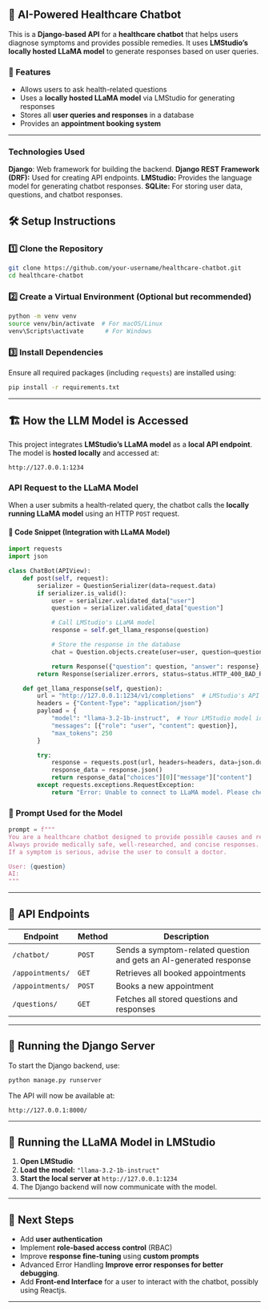 ## 🏥 AI-Powered Healthcare Chatbot  
This is a **Django-based API** for a **healthcare chatbot** that helps users diagnose symptoms and provides possible remedies. It uses **LMStudio’s locally hosted LLaMA model** to generate responses based on user queries.  

### 🚀 Features  
- Allows users to ask health-related questions  
- Uses a **locally hosted LLaMA model** via LMStudio for generating responses  
- Stores all **user queries and responses** in a database  
- Provides an **appointment booking system**  

---

### Technologies Used
**Django**: Web framework for building the backend.
**Django REST Framework (DRF):** Used for creating API endpoints.
**LMStudio:** Provides the language model for generating chatbot responses.
**SQLite:** For storing user data, questions, and chatbot responses.

## 🛠️ Setup Instructions  

### 1️⃣ **Clone the Repository**  
```bash
git clone https://github.com/your-username/healthcare-chatbot.git  
cd healthcare-chatbot
```

### 2️⃣ **Create a Virtual Environment** (Optional but recommended)  
```bash
python -m venv venv  
source venv/bin/activate  # For macOS/Linux  
venv\Scripts\activate      # For Windows  
```

### 3️⃣ **Install Dependencies**  
Ensure all required packages (including `requests`) are installed using:  
```bash
pip install -r requirements.txt  
```

---

## 🏗️ How the LLM Model is Accessed  

This project integrates **LMStudio’s LLaMA model** as a **local API endpoint**. The model is **hosted locally** and accessed at:  

```
http://127.0.0.1:1234
```

### **API Request to the LLaMA Model**  

When a user submits a health-related query, the chatbot calls the **locally running LLaMA model** using an HTTP `POST` request.  

#### **📌 Code Snippet (Integration with LLaMA Model)**
```python
import requests
import json

class ChatBot(APIView):
    def post(self, request):
        serializer = QuestionSerializer(data=request.data)
        if serializer.is_valid():
            user = serializer.validated_data["user"]
            question = serializer.validated_data["question"]

            # Call LMStudio's LLaMA model
            response = self.get_llama_response(question)

            # Store the response in the database
            chat = Question.objects.create(user=user, question=question, answer=response)

            return Response({"question": question, "answer": response}, status=status.HTTP_201_CREATED)
        return Response(serializer.errors, status=status.HTTP_400_BAD_REQUEST)

    def get_llama_response(self, question):
        url = "http://127.0.0.1:1234/v1/completions"  # LMStudio's API
        headers = {"Content-Type": "application/json"}
        payload = {
            "model": "llama-3.2-1b-instruct",  # Your LMStudio model identifier
            "messages": [{"role": "user", "content": question}],
            "max_tokens": 250
        }

        try:
            response = requests.post(url, headers=headers, data=json.dumps(payload))
            response_data = response.json()
            return response_data["choices"][0]["message"]["content"]
        except requests.exceptions.RequestException:
            return "Error: Unable to connect to LLaMA model. Please check the server."
```

### **📝 Prompt Used for the Model**
```python
prompt = f"""
You are a healthcare chatbot designed to provide possible causes and remedies for symptoms.  
Always provide medically safe, well-researched, and concise responses.  
If a symptom is serious, advise the user to consult a doctor.  

User: {question}  
AI:
"""
```

---

## 📡 API Endpoints  

| Endpoint                  | Method | Description |
|---------------------------|--------|-------------|
| `/chatbot/`               | `POST` | Sends a symptom-related question and gets an AI-generated response |
| `/appointments/`          | `GET`  | Retrieves all booked appointments |
| `/appointments/`          | `POST` | Books a new appointment |
| `/questions/`             | `GET`  | Fetches all stored questions and responses |

---

## 🎯 Running the Django Server  
To start the Django backend, use:  
```bash
python manage.py runserver
```
The API will now be available at:  
```plaintext
http://127.0.0.1:8000/
```

---

## 📌 Running the LLaMA Model in LMStudio  
1. **Open LMStudio**  
2. **Load the model:** `"llama-3.2-1b-instruct"`  
3. **Start the local server at** `http://127.0.0.1:1234`  
4. The Django backend will now communicate with the model.

---
## 🎯 Next Steps  
- Add **user authentication**
- Implement **role-based access control** (RBAC)
- Improve **response fine-tuning** using **custom prompts**
- Advanced Error Handling **Improve error responses for better debugging**.
- Add **Front-end Interface** for a user to interact with the chatbot, possibly using Reactjs.

---